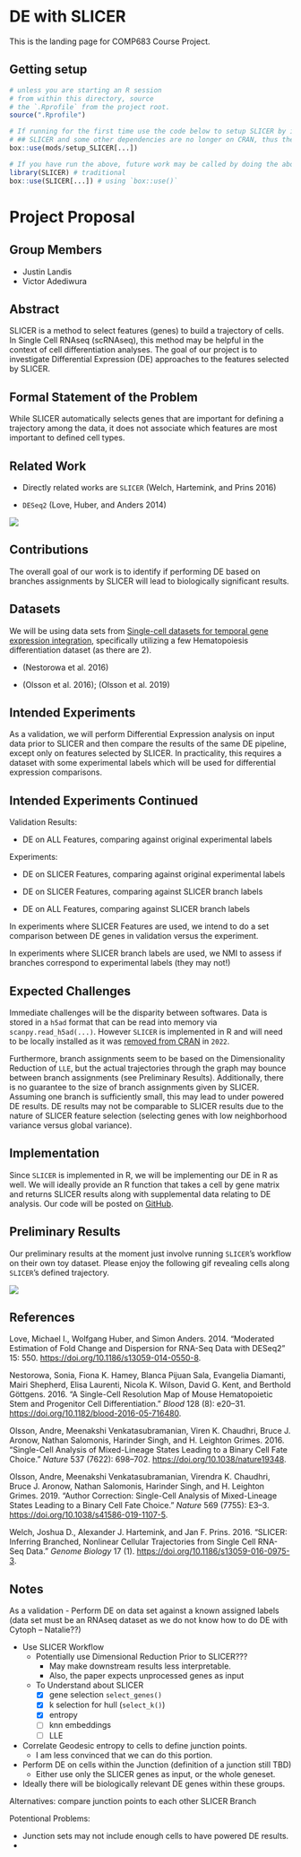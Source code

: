 # DE with SLICER


This is the landing page for COMP683 Course Project.

## Getting setup

``` r
# unless you are starting an R session
# from within this directory, source
# the `.Rprofile` from the project root.
source(".Rprofile")

# If running for the first time use the code below to setup SLICER by installing dependencies
# ## SLICER and some other dependencies are no longer on CRAN, thus they must be installed manually
box::use(mods/setup_SLICER[...])

# If you have run the above, future work may be called by doing the above again or the below:
library(SLICER) # traditional
box::use(SLICER[...]) # using `box::use()`
```

# Project Proposal

<!-- include Quarto doc in README -->

## Group Members

-   Justin Landis
-   Victor Adediwura

## Abstract

SLICER is a method to select features (genes) to build a trajectory of
cells. In Single Cell RNAseq (scRNAseq), this method may be helpful in
the context of cell differentiation analyses. The goal of our project is
to investigate Differential Expression (DE) approaches to the features
selected by SLICER.

## Formal Statement of the Problem

While SLICER automatically selects genes that are important for defining
a trajectory among the data, it does not associate which features are
most important to defined cell types. <!-- Not sure if this is true -->

## Related Work

-   Directly related works are `SLICER` (Welch, Hartemink, and Prins
    2016)

-   `DESeq2` (Love, Huber, and Anders 2014)

![](slicer_workflow.png)

## Contributions

The overall goal of our work is to identify if performing DE based on
branches assignments by SLICER will lead to biologically significant
results.

## Datasets

We will be using data sets from [Single-cell datasets for temporal gene
expression integration](https://zenodo.org/records/6587903),
specifically utilizing a few Hematopoiesis differentiation dataset (as
there are 2).

-   (Nestorowa et al. 2016)

-   (Olsson et al. 2016); (Olsson et al. 2019)

## Intended Experiments

As a validation, we will perform Differential Expression analysis on
input data prior to SLICER and then compare the results of the same DE
pipeline, except only on features selected by SLICER. In practicality,
this requires a dataset with some experimental labels which will be used
for differential expression comparisons.

## Intended Experiments Continued

Validation Results:

-   DE on ALL Features, comparing against original experimental labels

Experiments:

-   DE on SLICER Features, comparing against original experimental
    labels

-   DE on SLICER Features, comparing against SLICER branch labels

-   DE on ALL Features, comparing against SLICER branch labels

In experiments where SLICER Features are used, we intend to do a set
comparison between DE genes in validation versus the experiment.

In experiments where SLICER branch labels are used, we NMI to assess if
branches correspond to experimental labels (they may not!)

## Expected Challenges

Immediate challenges will be the disparity between softwares. Data is
stored in a `h5ad` format that can be read into memory via
`scanpy.read_h5ad(...)`. However `SLICER` is implemented in R and will
need to be locally installed as it was [removed from
CRAN](https://cran.r-project.org/web/packages/SLICER/index.html) in
`2022`.

Furthermore, branch assignments seem to be based on the Dimensionality
Reduction of `LLE`, but the actual trajectories through the graph may
bounce between branch assignments (see Preliminary Results).
Additionally, there is no guarantee to the size of branch assignments
given by SLICER. Assuming one branch is sufficiently small, this may
lead to under powered DE results. DE results may not be comparable to
SLICER results due to the nature of SLICER feature selection (selecting
genes with low neighborhood variance versus global variance).

## Implementation

Since `SLICER` is implemented in R, we will be implementing our DE in R
as well. We will ideally provide an R function that takes a cell by gene
matrix and returns SLICER results along with supplemental data relating
to DE analysis. Our code will be posted on
[GitHub](https://github.com/jtlandis/Comp683-Proj).

## Preliminary Results

Our preliminary results at the moment just involve running `SLICER`’s
workflow on their own toy dataset. Please enjoy the following gif
revealing cells along `SLICER`’s defined trajectory.

![](./figs/SLICER_EXAMPLE.gif)

## References

Love, Michael I., Wolfgang Huber, and Simon Anders. 2014. “Moderated
Estimation of Fold Change and Dispersion for RNA-Seq Data with DESeq2”
15: 550. <https://doi.org/10.1186/s13059-014-0550-8>.

Nestorowa, Sonia, Fiona K. Hamey, Blanca Pijuan Sala, Evangelia
Diamanti, Mairi Shepherd, Elisa Laurenti, Nicola K. Wilson, David G.
Kent, and Berthold Göttgens. 2016. “A Single-Cell Resolution Map of
Mouse Hematopoietic Stem and Progenitor Cell Differentiation.” *Blood*
128 (8): e20–31. <https://doi.org/10.1182/blood-2016-05-716480>.

Olsson, Andre, Meenakshi Venkatasubramanian, Viren K. Chaudhri, Bruce J.
Aronow, Nathan Salomonis, Harinder Singh, and H. Leighton Grimes. 2016.
“Single-Cell Analysis of Mixed-Lineage States Leading to a Binary Cell
Fate Choice.” *Nature* 537 (7622): 698–702.
<https://doi.org/10.1038/nature19348>.

Olsson, Andre, Meenakshi Venkatasubramanian, Virendra K. Chaudhri, Bruce
J. Aronow, Nathan Salomonis, Harinder Singh, and H. Leighton Grimes.
2019. “Author Correction: Single-Cell Analysis of Mixed-Lineage States
Leading to a Binary Cell Fate Choice.” *Nature* 569 (7755): E3–3.
<https://doi.org/10.1038/s41586-019-1107-5>.

Welch, Joshua D., Alexander J. Hartemink, and Jan F. Prins. 2016.
“SLICER: Inferring Branched, Nonlinear Cellular Trajectories from Single
Cell RNA-Seq Data.” *Genome Biology* 17 (1).
<https://doi.org/10.1186/s13059-016-0975-3>.

## Notes

As a validation - Perform DE on data set against a known assigned labels
(data set must be an RNAseq dataset as we do not know how to do DE with
Cytoph – Natalie??)

-   Use SLICER Workflow
    -   Potentially use Dimensional Reduction Prior to SLICER???
        -   May make downstream results less interpretable.
        -   Also, the paper expects unprocessed genes as input
    -   To Understand about SLICER
        -   ☒ gene selection `select_genes()`
        -   ☒ k selection for hull (`select_k()`)
        -   ☒ entropy
        -   ☐ knn embeddings
        -   ☐ LLE
-   Correlate Geodesic entropy to cells to define junction points.
    -   I am less convinced that we can do this portion.
-   Perform DE on cells within the Junction (definition of a junction
    still TBD)
    -   Either use only the SLICER genes as input, or the whole geneset.
-   Ideally there will be biologically relevant DE genes within these
    groups.

Alternatives: compare junction points to each other SLICER Branch

Potentional Problems:

-   Junction sets may not include enough cells to have powered DE
    results.
-   
